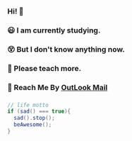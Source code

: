 ### Hi! 🧐  
### 😃 I am currently studying.
### 😵 But I don't know anything now. 
### 💖 Please teach more. 
### 📧 Reach Me By [OutLook Mail](https://www.c137-max@outlook.com)  
### 
### 
```java script
// life motto
if (sad() === true){
  sad().stop();
  beAwesome();
}
```

<!--
**c137-max/c137-max** is a ✨ _special_ ✨ repository because its `README.md` (this file) appears on your GitHub profile.

Here are some ideas to get you started:

- 🔭 I’m currently working on ...
- 🌱 I’m currently learning ...
- 👯 I’m looking to collaborate on ...
- 🤔 I’m looking for help with ...
- 💬 Ask me about ...
- 📫 How to reach me: ...
- 😄 Pronouns: ...
- ⚡ Fun fact: ...
-->
